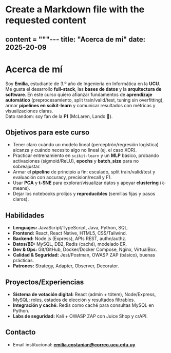 # Create a Markdown file with the requested content
content = """---
title: "Acerca de mí"
date: 2025-20-09
---

# Acerca de mí

Soy **Emilia**, estudiante de 3.º año de Ingeniería en Informática en la **UCU**. Me gusta el desarrollo **full-stack**, las **bases de datos** y la **arquitectura de software**. En este curso quiero afianzar fundamentos de **aprendizaje automático** (preprocesamiento, split train/valid/test, tuning sin overfitting), armar **pipelines en scikit-learn** y comunicar resultados con métricas y visualizaciones claras.  
Dato random: soy fan de la **F1** (McLaren, Lando 🧡).

## Objetivos para este curso
- Tener claro cuándo un modelo lineal (perceptrón/regresión logística) alcanza y cuándo necesito algo no lineal (ej. el caso XOR).
- Practicar entrenamiento en `scikit-learn` y un **MLP** básico, probando activaciones (sigmoid/ReLU), **epochs** y **batch_size** para no sobreajustar.
- Armar el **pipeline** de principio a fin: escalado, split train/valid/test y evaluación con accuracy, precision/recall y F1.
- Usar **PCA** y **t-SNE** para explorar/visualizar datos y apoyar **clustering** (k-means).
- Dejar los notebooks prolijos y **reproducibles** (semillas fijas y pasos claros).

## Habilidades
- **Lenguajes:** JavaScript/TypeScript, Java, Python, SQL.  
- **Frontend:** React, React Native, HTML5, CSS/Tailwind.  
- **Backend:** Node.js (Express), APIs REST, authn/authz.  
- **Datos/BD:** MySQL, DB2, Redis (caché), modelado ER.  
- **Dev & Ops:** Git/GitHub, Docker/Docker Compose, Nginx, VirtualBox.  
- **Calidad & Seguridad:** Jest/Postman, OWASP ZAP (básico), buenas prácticas.  
- **Patrones:** Strategy, Adapter, Observer, Decorator.

## Proyectos/Experiencias
- **Sistema de votación digital:** React (admin + tótem), Node/Express, MySQL; roles, estados de elección y resultados filtrables.
- **Integración y caché:** Redis como caché para consultas MySQL en Python.
- **Labs de seguridad:** Kali + OWASP ZAP con Juice Shop y crAPI.

## Contacto
- Email institucional: **emilia.costanian@correo.ucu.edu.uy** 

